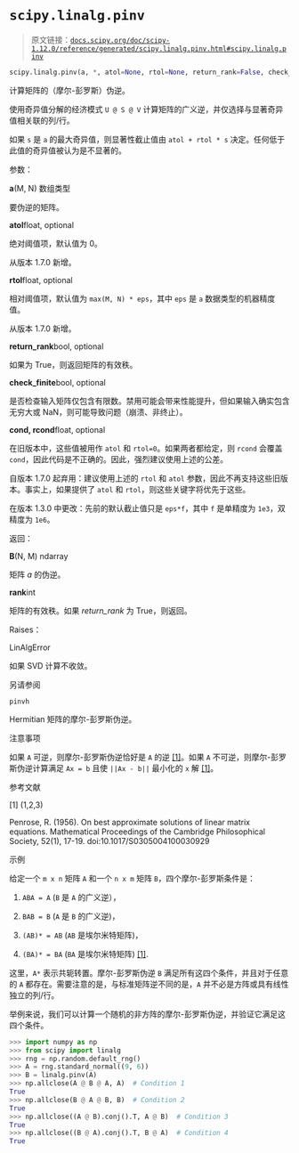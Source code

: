 # `scipy.linalg.pinv`

> 原文链接：[`docs.scipy.org/doc/scipy-1.12.0/reference/generated/scipy.linalg.pinv.html#scipy.linalg.pinv`](https://docs.scipy.org/doc/scipy-1.12.0/reference/generated/scipy.linalg.pinv.html#scipy.linalg.pinv)

```py
scipy.linalg.pinv(a, *, atol=None, rtol=None, return_rank=False, check_finite=True, cond=<object object>, rcond=<object object>)
```

计算矩阵的（摩尔-彭罗斯）伪逆。

使用奇异值分解的经济模式 `U @ S @ V` 计算矩阵的广义逆，并仅选择与显著奇异值相关联的列/行。

如果 `s` 是 `a` 的最大奇异值，则显著性截止值由 `atol + rtol * s` 决定。任何低于此值的奇异值被认为是不显著的。

参数：

**a**(M, N) 数组类型

要伪逆的矩阵。

**atol**float, optional

绝对阈值项，默认值为 0。

从版本 1.7.0 新增。

**rtol**float, optional

相对阈值项，默认值为 `max(M, N) * eps`，其中 `eps` 是 `a` 数据类型的机器精度值。

从版本 1.7.0 新增。

**return_rank**bool, optional

如果为 True，则返回矩阵的有效秩。

**check_finite**bool, optional

是否检查输入矩阵仅包含有限数。禁用可能会带来性能提升，但如果输入确实包含无穷大或 NaN，则可能导致问题（崩溃、非终止）。

**cond, rcond**float, optional

在旧版本中，这些值被用作 `atol` 和 `rtol=0`。如果两者都给定，则 `rcond` 会覆盖 `cond`，因此代码是不正确的。因此，强烈建议使用上述的公差。

自版本 1.7.0 起弃用：建议使用上述的 `rtol` 和 `atol` 参数，因此不再支持这些旧版本。事实上，如果提供了 `atol` 和 `rtol`，则这些关键字将优先于这些。

在版本 1.3.0 中更改：先前的默认截止值只是 `eps*f`，其中 `f` 是单精度为 `1e3`，双精度为 `1e6`。

返回：

**B**(N, M) ndarray

矩阵 *a* 的伪逆。

**rank**int

矩阵的有效秩。如果 *return_rank* 为 True，则返回。

Raises：

LinAlgError

如果 SVD 计算不收敛。

另请参阅

`pinvh`

Hermitian 矩阵的摩尔-彭罗斯伪逆。

注意事项

如果 `A` 可逆，则摩尔-彭罗斯伪逆恰好是 `A` 的逆 [[1]](#r73ef36bc3d0d-1)。如果 `A` 不可逆，则摩尔-彭罗斯伪逆计算满足 `Ax = b` 且使 `||Ax - b||` 最小化的 `x` 解 [[1]](#r73ef36bc3d0d-1)。

参考文献

[1] (1,2,3)

Penrose, R. (1956). On best approximate solutions of linear matrix equations. Mathematical Proceedings of the Cambridge Philosophical Society, 52(1), 17-19\. doi:10.1017/S0305004100030929

示例

给定一个 `m x n` 矩阵 `A` 和一个 `n x m` 矩阵 `B`，四个摩尔-彭罗斯条件是：

1.  `ABA = A` (`B` 是 `A` 的广义逆），

1.  `BAB = B` (`A` 是 `B` 的广义逆)，

1.  `(AB)* = AB` (`AB` 是埃尔米特矩阵)，

1.  `(BA)* = BA` (`BA` 是埃尔米特矩阵) [[1]](#r73ef36bc3d0d-1).

这里，`A*` 表示共轭转置。摩尔-彭罗斯伪逆 `B` 满足所有这四个条件，并且对于任意的 `A` 都存在。需要注意的是，与标准矩阵逆不同的是，`A` 并不必是方阵或具有线性独立的列/行。

举例来说，我们可以计算一个随机的非方阵的摩尔-彭罗斯伪逆，并验证它满足这四个条件。

```py
>>> import numpy as np
>>> from scipy import linalg
>>> rng = np.random.default_rng()
>>> A = rng.standard_normal((9, 6))
>>> B = linalg.pinv(A)
>>> np.allclose(A @ B @ A, A)  # Condition 1
True
>>> np.allclose(B @ A @ B, B)  # Condition 2
True
>>> np.allclose((A @ B).conj().T, A @ B)  # Condition 3
True
>>> np.allclose((B @ A).conj().T, B @ A)  # Condition 4
True 
```
